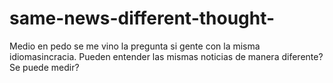 # same-news-different-thought-
Medio en pedo se me vino la pregunta si gente con la misma idiomasincracia. Pueden entender las mismas noticias de manera diferente? Se puede medir?
